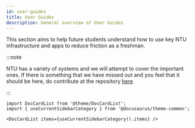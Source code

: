 ```yaml
---
id: user-guides
title: User Guides
description: General overview of User Guides
---
```


This section aims to help future students understand how to use key NTU infrastructure and apps to reduce friction as a freshman.

:::note

NTU has a variety of systems and we will attempt to cover the important ones. If there is something that we have missed out and you feel that it should be here, do contribute at the repository [here](http://www.github.com/NTU-DSAI/NTU-DSAI.github.io)

:::

```mdx-code-block
import DocCardList from '@theme/DocCardList';
import { useCurrentSidebarCategory } from '@docusaurus/theme-common';

<DocCardList items={useCurrentSidebarCategory().items} />
```
